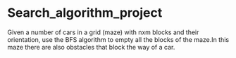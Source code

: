 # Search_algorithm_project
Given a number of cars in a grid (maze) with nxm blocks and their orientation, use the BFS algorithm to empty  all the blocks of the maze.In this maze there are also obstacles that block the way of a car.
